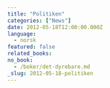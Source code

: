```yaml
---
title: "Politiken"
categories: ["News"]
date: 2012-05-18T12:00:00.000Z
language:
  - norsk
featured: false
related_books:
no_book:
  - /boker/det-dyrebare.md
_slug: 2012-05-18-politiken
---
```

